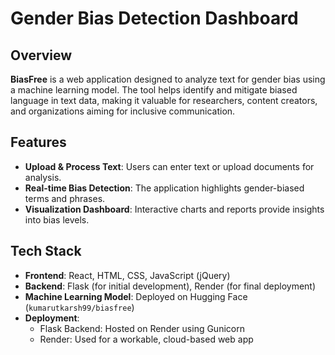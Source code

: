 # Gender Bias Detection Dashboard

## Overview

**BiasFree** is a web application designed to analyze text for gender bias using a machine learning model. The tool helps identify and mitigate biased language in text data, making it valuable for researchers, content creators, and organizations aiming for inclusive communication.

## Features

- **Upload & Process Text**: Users can enter text or upload documents for analysis.
- **Real-time Bias Detection**: The application highlights gender-biased terms and phrases.
- **Visualization Dashboard**: Interactive charts and reports provide insights into bias levels.

## Tech Stack

- **Frontend**: React, HTML, CSS, JavaScript (jQuery)
- **Backend**: Flask (for initial development), Render (for final deployment)
- **Machine Learning Model**: Deployed on Hugging Face (`kumarutkarsh99/biasfree`)
- **Deployment**:
  - Flask Backend: Hosted on Render using Gunicorn
  - Render: Used for a workable, cloud-based web app
